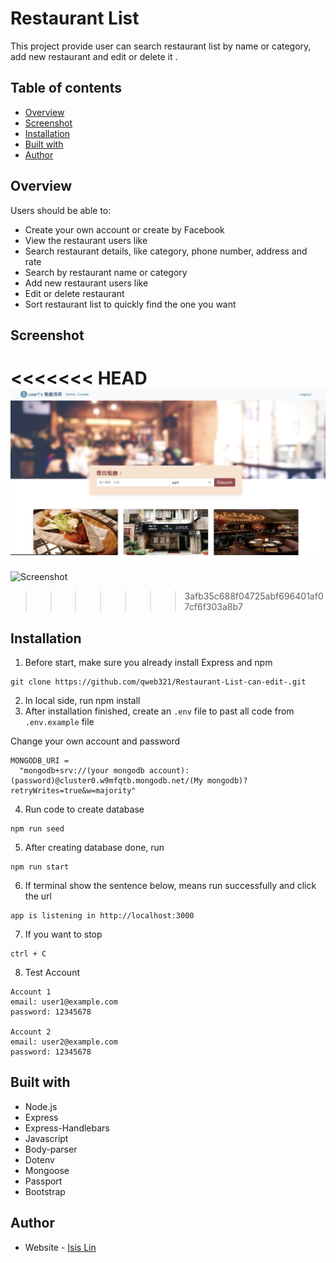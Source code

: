 # Restaurant List

This project provide user can search restaurant list by name or category, add new restaurant and edit or delete it .

## Table of contents

- [Overview](#Overview)
- [Screenshot](#Screenshot)
- [Installation](#Installation)
- [Built with](#built-with)
- [Author](#author)

## Overview

Users should be able to:

- Create your own account or create by Facebook
- View the restaurant users like
- Search restaurant details, like category, phone number, address and rate
- Search by restaurant name or category
- Add new restaurant users like
- Edit or delete restaurant
- Sort restaurant list to quickly find the one you want

## Screenshot
<<<<<<< HEAD
![Screenshot](public/image/screenshot.png)
=======
![Screenshot](images/screenshot.png)
>>>>>>> 3afb35c688f04725abf696401af07cf6f303a8b7

## Installation

1. Before start, make sure you already install Express and npm

```
git clone https://github.com/qweb321/Restaurant-List-can-edit-.git
```

2. In local side, run npm install
3. After installation finished, create an `.env` file to past all code from `.env.example` file

Change your own account and password

```
MONGODB_URI =
  "mongodb+srv://(your mongodb account):(password)@cluster0.w9mfqtb.mongodb.net/(My mongodb)?retryWrites=true&w=majority"
```

4. Run code to create database

```
npm run seed
```

5. After creating database done, run

```
npm run start
```

6. If terminal show the sentence below, means run successfully and click the url

```
app is listening in http://localhost:3000
```

7. If you want to stop

```
ctrl + C
```

8. Test Account

```
Account 1
email: user1@example.com
password: 12345678

Account 2
email: user2@example.com
password: 12345678

```

## Built with

- Node.js
- Express
- Express-Handlebars
- Javascript
- Body-parser
- Dotenv
- Mongoose
- Passport
- Bootstrap

## Author

- Website - [Isis Lin](https://github.com/qweb321)
